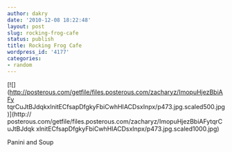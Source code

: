 ```yaml
---
author: dakry
date: '2010-12-08 18:22:48'
layout: post
slug: rocking-frog-cafe
status: publish
title: Rocking Frog Cafe
wordpress_id: '4177'
categories:
- random
---
```


[![](http://posterous.com/getfile/files.posterous.com/zacharyz/ImopuHjezBbiAFy
tqrCuJtBJdqkxlnitECfsapDfgkyFbiCwhHIACDsxInpx/p473.jpg.scaled500.jpg)](http://
posterous.com/getfile/files.posterous.com/zacharyz/ImopuHjezBbiAFytqrCuJtBJdqk
xlnitECfsapDfgkyFbiCwhHIACDsxInpx/p473.jpg.scaled1000.jpg)

Panini and Soup


